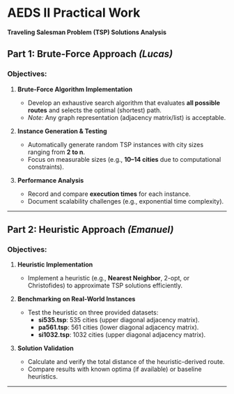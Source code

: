 # AEDS II Practical Work  
**Traveling Salesman Problem (TSP) Solutions Analysis**  

## Part 1: Brute-Force Approach *(Lucas)*  

### Objectives:  
1. **Brute-Force Algorithm Implementation**  
   - Develop an exhaustive search algorithm that evaluates **all possible routes** and selects the optimal (shortest) path.  
   - *Note:* Any graph representation (adjacency matrix/list) is acceptable.  

2. **Instance Generation & Testing**  
   - Automatically generate random TSP instances with city sizes ranging from **2 to n**.  
   - Focus on measurable sizes (e.g., **10–14 cities** due to computational constraints).  

3. **Performance Analysis**  
   - Record and compare **execution times** for each instance.  
   - Document scalability challenges (e.g., exponential time complexity).  

---

## Part 2: Heuristic Approach *(Emanuel)*  

### Objectives:  
1. **Heuristic Implementation**  
   - Implement a heuristic (e.g., **Nearest Neighbor**, 2-opt, or Christofides) to approximate TSP solutions efficiently.  

2. **Benchmarking on Real-World Instances**  
   - Test the heuristic on three provided datasets:  
     - **si535.tsp**: 535 cities (upper diagonal adjacency matrix).  
     - **pa561.tsp**: 561 cities (lower diagonal adjacency matrix).  
     - **si1032.tsp**: 1032 cities (upper diagonal adjacency matrix).  

3. **Solution Validation**  
   - Calculate and verify the total distance of the heuristic-derived route.  
   - Compare results with known optima (if available) or baseline heuristics.  

---
